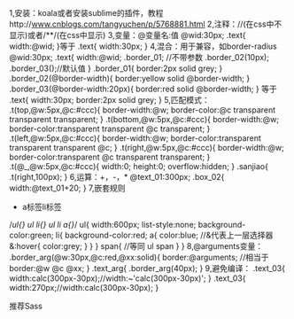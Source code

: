 1,安装：koala或者安装sublime的插件，教程http://www.cnblogs.com/tangyuchen/p/5768881.html
2,注释：//(在css中不显示)或者/**/(在css中显示)
3,变量：@变量名:值
	@wid:30px;
	.text{
		width:@wid;
	}等于
	.text{
		width:30px;
	}
4,混合：用于兼容，如border-radius
	@wid:30px;
	.text{
		width:@wid;
		.border_01; //不带参数
		.border_02(10px);
		.border_03();//默认值
	}
	.border_01{
		border:2px solid grey;
	}
	.border_02(@border-width){
		border:yellow solid @border-width;
	}
	.border_03(@border-width:20px){
		border:red solid @border-width;
	}
	等于
	.text{
		width:30px;
		border:2px solid grey;
	}
5,匹配模式：
	.t(top,@w:5px,@c:#ccc){
		border-width:@w;
		border-color:@c transparent transparent transparent;
	}
	.t(bottom,@w:5px,@c:#ccc){
		border-width:@w;
		border-color:transparent transparent @c transparent;
	}
	.t(left,@w:5px,@c:#ccc){
		border-width:@w;
		border-color:transparent transparent transparent @c;
	}
	.t(right,@w:5px,@c:#ccc){
		border-width:@w;
		border-color:transparent @c transparent transparent;
	}
	.t(@_,@w:5px,@c:#ccc){
		width:0;
		height:0;
		overflow:hidden;
	}
	.sanjiao{
		.t(right,100px);
	}
6,运算：+，-，*
	@text_01:300px;
	.box_02{
		width:@text_01+20;
	}
7,嵌套规则
	<ul><li><a>a标签</a>li标签</li></ul>
	/*ul{}
	ul li{}
	ul li a{}*/
	ul{
		width:600px;
		list-style:none;
		background-color:green;
		li{
			background-color:red;
			a{
				color:blue;
				//&代表上一层选择器
				&:hover{
					color:grey;
				}
			}
		}
		span{
		//等同 ul span
		}
	}
8,@arguments变量：
	.border_arg(@w:30px,@c:red,@xx:solid){
		border:@arguments;
		//相当于border:@w @c @xx;
	}
	.text_arg{
		.border_arg(40px);
	}
9,避免编译：
	.text_03{
		width:calc(300px-30px);//width:~'calc(300px-30px)';
	}
	.text_03{
		width:270px;//width:calc(300px-30px);
	}



推荐Sass